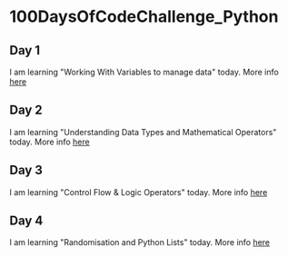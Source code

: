 # 100DaysOfCodeChallenge_Python

## Day 1
I am learning "Working With Variables to manage data" today.
More info [here](Day1/Day1.md) 

## Day 2
I am learning "Understanding Data Types and Mathematical Operators" today.
More info [here](Day2/Day2.md) 

## Day 3
I am learning "Control Flow & Logic Operators" today.
More info [here](Day3/Day3.md) 

## Day 4
I am learning "Randomisation and Python Lists" today.
More info [here](Day4/Day4.md) 

